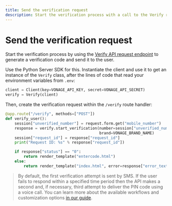```yaml
---
title: Send the verification request
description: Start the verification process with a call to the Verify request endpoint
---
```


# Send the verification request

Start the verification process by using the [Verify API request endpoint](/api/verify#verifyRequest) to generate a verification code and send it to the user.

Use the Python Server SDK for this. Instantiate the client and use it to get an instance of the `Verify` class, after the lines of code that read your environment variables from `.env`:

```python
client = Client(key=VONAGE_API_KEY, secret=VONAGE_API_SECRET)
verify = Verify(client)
```

Then, create the verification request within the `/verify` route handler:

```python
@app.route("/verify", methods=["POST"])
def verify_user():
    session["unverified_number"] = request.form.get("mobile_number")
    response = verify.start_verification(number=session["unverified_number"],
                                         brand=VONAGE_BRAND_NAME)
    session["request_id"] = response["request_id"]
    print("Request ID: %s" % response["request_id"])

    if response["status"] == "0":
        return render_template("entercode.html")
    else:
        return render_template("index.html", error=response["error_text"])
```

> By default, the first verification attempt is sent by SMS. If the user fails to respond within a specified time period then the API makes a second and, if necessary, third attempt to deliver the PIN code using a voice call. You can learn more about the available workflows and customization options [in our guide](/verify/guides/workflows-and-events).